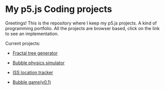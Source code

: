 # My p5.js Coding projects
Greetings! This is the repository where I keep my p5.js projects. A kind of programming portfolio.
All the projects are browser based, click on the link to see an implementation.

Current projects:

* [Fractal tree generator](https://ejohnstonephd1991.github.io/p5.js_sketch/shifman_p5/)

* [Bubble physics simulator](https://ejohnstonephd1991.github.io/p5.js_sketch/shifman_p5%20-%20bubbles/)

* [ISS location tracker](https://ejohnstonephd1991.github.io/p5.js_sketch/shifman_p5%20-%20ISS%20tracker/)

* [Bubble game(v0.1)](https://ejohnstonephd1991.github.io/p5.js_sketch/bubble%20game/)


